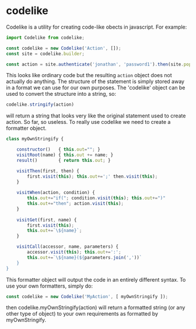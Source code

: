 # codelike

Codelike is a utility for creating code-like obects in javascript. For example:

```javascript
import Codelike from codelike;

const codelike = new Codelike('Action', []);
const site = codelike.builder;

const action = site.authenticate('jonathan', 'password1').then(site.popup.close().when(site.authenticated);
```

This looks like ordinary code but the resulting `action` object does not actually do anything. The structure of the statement is simply stored away in a format we can use for our own purposes. The 'codelike' object can be used to convert the structure into a string, so:

```javascript
codelike.stringify(action)
```

will return a string that looks very like the original statement used to create action. So far, so useless. To really use codelike we need to create a formatter object.

```javascript
class myOwnStringify {

    constructor()   { this.out=""; }
    visitRoot(name) { this.out += name; }
    result()        { return this.out; }

    visitThen(first, then) { 
        first.visit(this); this.out+=';' then.visit(this); 
    }
    
    visitWhen(action, condition) {
        this.out+="if("; condition.visit(this); this.out+=")"
        this.out+="then"; action.visit(this);
    }
    
    visitGet(first, name) {
        first.visit(this);
        this.out+=`\${name}`;
    }

    visitCall(accessor, name, parameters) {
        accessor.visit(this); this.out+=':';
        this.out+=`\${name}(${parameters.join(','))`
    }
}
```

This formatter object will output the code in an entirely different syntax. To use your own formatters, simply do:

```javascript
const codelike = new Codelike('MyAction', [ myOwnStringify ]);
```

then codelike.myOwnStringify(action) will return a formatted string (or any other type of object) to your own requirements as formatted by myOwnStringify.

